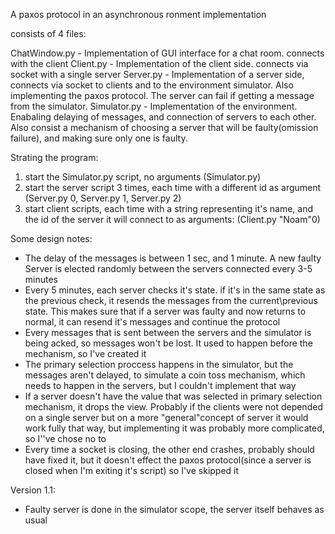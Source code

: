 A paxos protocol in an asynchronous 
ronment implementation

consists of 4 files:

ChatWindow.py - Implementation of GUI interface for a chat room. connects with the client
Client.py - Implementation of the client side. connects via socket with a single server
Server.py - Implementation of a server side, connects via socket to clients and to the environment simulator.
Also implementing the paxos protocol. The server can fail if getting a message from the simulator.
Simulator.py - Implementation of the environment. Enabaling delaying of messages, and connection of servers to each other. 
Also consist a mechanism of choosing a server that will be faulty(omission failure), and making sure only one is faulty.

Strating the program:

1. start the Simulator.py script, no arguments
(Simulator.py)
2. start the server script 3 times, each time with a different id as argument 
(Server.py 0, Server.py 1, Server.py 2)
3. start client scripts, each time with a string representing it's name, and the id of the server it will connect to as arguments:
(Client.py "Noam"0)

Some design notes:

- The delay of the messages is between 1 sec, and 1 minute. A new faulty Server is elected randomly between the servers connected 
every 3-5 minutes
- Every 5 minutes, each server checks it's state. if it's in the same state as the previous check, it resends the messages from 
the current\previous state. This makes sure that if a server was faulty and now returns to normal, it can resend it's messages 
and continue the protocol
- Every messages that is sent between the servers and the simulator is being acked, so messages won't be lost. It used to happen
before the mechanism, so I've created it
- The primary selection proccess happens in the simulator, but the messages aren't delayed, to simulate a coin toss mechanism,
which needs to happen in the servers, but I couldn't implement that way
- If a server doesn't have the value that was selected in primary selection mechanism, it drops the view. 
Probably if the clients were not depended on a single server but on a more "general"concept of server it would work fully that way,
but implementing it was probably more complicated, so I''ve chose no to
- Every time a socket is closing, the other end crashes, probably should have fixed it, but it doesn't effect the paxos 
protocol(since a server is closed when I'm exiting it's script) so I've skipped it


Version 1.1:
- Faulty server is done in the simulator scope, the server itself behaves as usual
